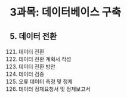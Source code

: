 # 3과목: 데이터베이스 구축

## 5. 데이터 전환

121. 데이터 전환
122. 데이터 전환 계획서 작성
123. 데이터 전환 방안
124. 데이터 검증
125. 오류 데이터 측정 및 정제
126. 데이터 정제요청서 및 정제보고서